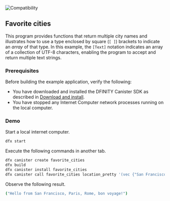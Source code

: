 ![Compatibility](https://img.shields.io/badge/compatibility-0.6.10-blue)

## Favorite cities

This program provides functions that return multiple city names and illustrates how to use a type enclosed by square (`[ ]`) brackets to indicate an *array* of that type.
In this example, the `[Text]` notation indicates an array of a collection of UTF-8 characters, enabling the program to accept and return multiple text strings.

### Prerequisites

Before building the example application, verify the following:

* You have downloaded and installed the DFINITY Canister SDK as described in [Download and install](https://sdk.dfinity.org/docs/quickstart/quickstart.html#download-and-install).
* You have stopped any Internet Computer network processes running on the local computer.

### Demo

Start a local internet computer.

```bash
dfx start
```

Execute the following commands in another tab.

```bash
dfx canister create favorite_cities
dfx build
dfx canister install favorite_cities
dfx canister call favorite_cities location_pretty '(vec {"San Francisco";"Paris";"Rome"})'
```

Observe the following result.
```bash
("Hello from San Francisco, Paris, Rome, bon voyage!")
```

